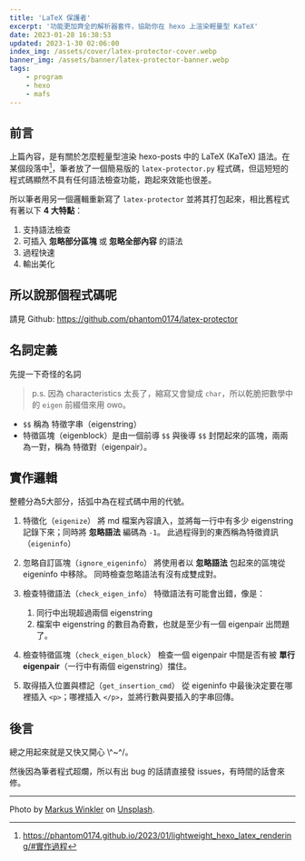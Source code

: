 ```yaml
---
title: 'LaTeX 保護者'
excerpt: '功能更加齊全的解析器套件，協助你在 hexo 上渲染輕量型 KaTeX'
date: 2023-01-28 16:38:53
updated: 2023-1-30 02:06:00
index_img: /assets/cover/latex-protector-cover.webp
banner_img: /assets/banner/latex-protector-banner.webp
tags:
    - program
    - hexo
    - mafs
---
```


<!--lp:skip-all-->

## 前言

上篇內容，是有關於怎麼輕量型渲染 hexo-posts 中的 LaTeX (KaTeX) 語法。在某個段落中[^1]，筆者放了一個簡易版的 `latex-protector.py` 程式碼，但這短短的程式碼顯然不具有任何語法檢查功能，跑起來效能也很差。

所以筆者用另一個邏輯重新寫了 `latex-protector` 並將其打包起來，相比舊程式有著以下 **4 大特點**：

1. 支持語法檢查
2. 可插入 **忽略部分區塊** 或 **忽略全部內容** 的語法
3. 過程快速
4. 輸出美化

## 所以說那個程式碼呢

請見 Github:
https://github.com/phantom0174/latex-protector

## 名詞定義

先提一下奇怪的名詞

> p.s. 因為 characteristics 太長了，縮寫又會變成 `char`，所以乾脆把數學中的 `eigen` 前綴借來用 owo。

- `$$` 稱為 特徵字串（eigenstring）
- 特徵區塊（eigenblock）是由一個前導 `$$` 與後導 `$$` 封閉起來的區塊，兩兩為一對，稱為 特徵對（eigenpair）。

## 實作邏輯

整體分為5大部分，括弧中為在程式碼中用的代號。

1. 特徵化（`eigenize`）
    將 md 檔案內容讀入，並將每一行中有多少 eigenstring 記錄下來；同時將 **忽略語法** 編碼為 `-1`。
    此過程得到的東西稱為特徵資訊（`eigeninfo`）

2. 忽略自訂區塊（`ignore_eigeninfo`）
    將使用者以 **忽略語法** 包起來的區塊從 eigeninfo 中移除。
    同時檢查忽略語法有沒有成雙成對。

3. 檢查特徵語法（`check_eigen_info`）
    特徵語法有可能會出錯，像是：
    1. 同行中出現超過兩個 eigenstring
    2. 檔案中 eigenstring 的數目為奇數，也就是至少有一個 eigenpair 出問題了。

4. 檢查特徵區塊（`check_eigen_block`）
    檢查一個 eigenpair 中間是否有被 **單行eigenpair**（一行中有兩個 eigenstring）擋住。

5. 取得插入位置與標記（`get_insertion_cmd`）
    從 eigeninfo 中最後決定要在哪裡插入 `<p>`；哪裡插入 `</p>`，並將行數與要插入的字串回傳。

## 後言

總之用起來就是又快又開心 \\^~^/。

然後因為筆者程式超爛，所以有出 bug 的話請直接發 issues，有時間的話會來修。

---

Photo by [Markus Winkler](https://unsplash.com/@markuswinkler?utm_source=unsplash&utm_medium=referral&utm_content=creditCopyText) on [Unsplash](https://unsplash.com/photos/3LVhSjCXRKc?utm_source=unsplash&utm_medium=referral&utm_content=creditCopyText).

[^1]: https://phantom0174.github.io/2023/01/lightweight_hexo_latex_rendering/#實作過程
